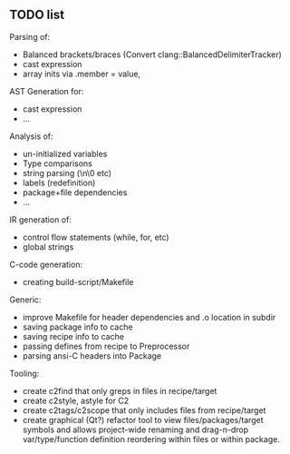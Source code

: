 
## TODO list

Parsing of:
* Balanced brackets/braces (Convert clang::BalancedDelimiterTracker)
* cast expression
* array inits via  .member = value,

AST Generation for:
* cast expression
* ...

Analysis of:
* un-initialized variables
* Type comparisons
* string parsing (\n\0 etc)
* labels (redefinition)
* package+file dependencies
* ...

IR generation of:
* control flow statements (while, for, etc)
* global strings

C-code generation:
* creating build-script/Makefile

Generic:
* improve Makefile for header dependencies and .o location in subdir
* saving package info to cache
* saving recipe info to cache
* passing defines from recipe to Preprocessor
* parsing ansi-C headers into Package

Tooling:
* create c2find that only greps in files in recipe/target
* create c2style, astyle for C2
* create c2tags/c2scope that only includes files from recipe/target
* create graphical (Qt?) refactor tool to view files/packages/target symbols
    and allows project-wide renaming and drag-n-drop var/type/function definition
    reordering within files or within package.

